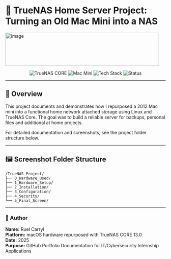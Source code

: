 # 🧠 TrueNAS Home Server Project: Turning an Old Mac Mini into a NAS

<img width="483" height="104" alt="image" src="https://github.com/user-attachments/assets/ce8b5211-eb4d-4b82-9f0e-a4a8687bf449" />


<p align="center">
  <img src="https://img.shields.io/badge/OS-TrueNAS%20CORE%2013.0-blue" alt="TrueNAS CORE">
  <img src="https://img.shields.io/badge/Hardware-Mac%20Mini%202012-lightgrey" alt="Mac Mini">
  <img src="https://img.shields.io/badge/Language-Shell%20%7C%20ZFS%20%7C%20Networking-success" alt="Tech Stack">
  <img src="https://img.shields.io/badge/Status-Completed-green" alt="Status">
</p>

---

## 🧩 Overview
This project documents and demonstrates how I repurposed a 2012 Mac mini into a functional home network attached storage using Linux and TrueNAS Core. The goal was to build a reliable server for backups, personal files and additional at home projects. 

For detailed documentation and screenshots, see the project folder structure below.

---

## 🖼️ Screenshot Folder Structure
```
/TrueNAS_Project/
├── 0_Hardware_Used/
├── 1_Hardware_Setup/
├── 2_Installation/
├── 3_Configuration/
├── 4_Security/
└── 5_Final_Screen/
```

---

### 👤 Author
**Name:** Ruel Carryl  
**Platform:** macOS hardware repurposed with TrueNAS CORE 13.0  
**Date:** 2025  
**Purpose:** GitHub Portfolio Documentation for IT/Cybersecurity Internship Applications
